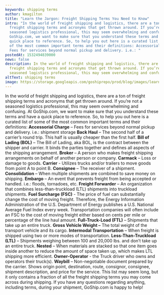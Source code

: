 ```yaml
---
keywords: shipping terms
author: kmagilton
title: "Learn the Jargon: Freight Shipping Terms You Need to Know"
intro: "In the world of freight shipping and logistics, there are a ton of
  freight shipping terms and acronyms that get thrown around. If you’re not a
  seasoned logistics professional, this may seem overwhelming and confusing. At
  GoShip.com, we want to make sure that you understand these terms and have a
  quick place to reference. So, to help you out here is a curated list of some
  of the most common important terms and their definitions: Accessorial Charge –
  Fees for services beyond normal pickup and delivery. i.e.: "
postedAt: 1532494839000
news: false
description: In the world of freight shipping and logistics, there are a ton of
  freight shipping terms and acronyms that get thrown around. If you’re not a
  seasoned logistics professional, this may seem overwhelming and confusing.
altText: shipping terms
image: https://storage.googleapis.com/goshiprepo/prod/blog/images/learn-jargon-freight-shipping-terms-need-know.jpg
---
```

In the world of freight shipping and logistics, there are a ton of freight shipping terms and acronyms that get thrown around. If you’re not a seasoned logistics professional, this may seem overwhelming and confusing. At GoShip.com, we want to make sure that you understand these terms and have a quick place to reference. So, to help you out here is a curated list of some of the most common important terms and their definitions: **Accessorial Charge** – Fees for services beyond normal pickup and delivery. i.e.: shipment storage **Back Haul** – The second half of a carrier’s round trip. This half is usually cheaper than the first half. **Bill of Lading (BOL)** – The Bill of Lading, aka BOL, is the contract between the shipper and carrier. It binds the parties together and defines all aspects of the shipping arrangement. **Broker** – A person who makes freight shipping arrangements on behalf of another person or company. **Carmack** – Loss or damage to goods. **Carrier** - Utilizes trucks and/or trailers to move goods from point A to point B. **Consignee** – The receiver of a shipment. **Consolidation** – When multiple shipments are combined to save money on shipping. **Embargo** – An event that prevents freight from being accepted or handled. i.e.: floods, tornadoes, etc. **Freight Forwarder** – An organization that combines less-than-truckload (LTL) shipments into truckload shipments. **Fuel Surcharge (FSC)** - The price of fuel can substantially change the cost of moving freight. Therefore, the Energy Information Administration of the U.S. Department of Energy publishes a U.S. National Average Fuel Index every week. Transportation companies will often include an FSC to the cost of moving freight either based on cents per mile or percentage of the line haul amount. **Full-Truck-Load (FTL)** – Shipments that take up an entire truck. **Gross Vehicle Weight –** The total weight of the transport vehicle and its cargo. **Intermodal Transportation** – When freight is shipped using two or more modes of transportation. **Less-Than-Truckload (LTL)** – Shipments weighing between 100 and 20,000 lbs. and don’t take up an entire truck. **Nested** – When materials are stacked so that one item goes inside another to reduce the amount of space taken up, which makes LTL shipping more efficient. **Owner-Operator** - the Truck driver who owns and operators their truck(s). **Waybill** – Non-negotiable document prepared by the carrier. Shows origin point, destination, route, consignor, consignee, shipment description, and price for the service. This list may seem long, but it only contains a fraction of all the freight shipping terms you may come across during shipping. If you have any questions regarding anything, including terms, during your shipment, GoShip.com is happy to help!
